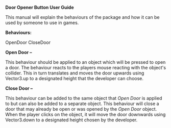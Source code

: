 **Door Opener Button User Guide**

This manual will explain the behaviours of the package and how it can be used by someone to use in games.

**Behaviours:**

OpenDoor
 CloseDoor

**Open Door –**

This behaviour should be applied to an object which will be pressed to open a door. The behaviour reacts to the players mouse reacting with the object&#39;s collider. This in turn translates and moves the door upwards using Vector3.up to a designated height that the developer can choose.

**Close Door –**

This behaviour can be added to the same object that _Open Door_ is applied to but can also be added to a separate object. This behaviour will close a door that may already be open or was opened by the _Open Door_ object. When the player clicks on the object, it will move the door downwards using Vector3.down to a designated height chosen by the developer.